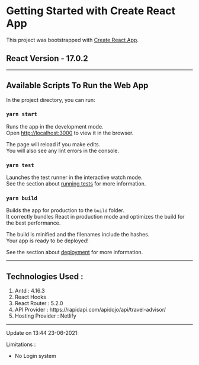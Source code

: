 # Getting Started with Create React App

This project was bootstrapped with [Create React App](https://github.com/facebook/create-react-app).

## React Version  - 17.0.2

<hr />

## Available Scripts To Run the Web App

In the project directory, you can run:

### `yarn start`

Runs the app in the development mode.\
Open [http://localhost:3000](http://localhost:3000) to view it in the browser.

The page will reload if you make edits.\
You will also see any lint errors in the console.

### `yarn test`

Launches the test runner in the interactive watch mode.\
See the section about [running tests](https://facebook.github.io/create-react-app/docs/running-tests) for more information.

### `yarn build`

Builds the app for production to the `build` folder.\
It correctly bundles React in production mode and optimizes the build for the best performance.

The build is minified and the filenames include the hashes.\
Your app is ready to be deployed!

See the section about [deployment](https://facebook.github.io/create-react-app/docs/deployment) for more information.

<hr />

## Technologies Used : 
<ol>
    <li> Antd :  4.16.3 </li>
    <li> React Hooks </li>
    <li> React Router :  5.2.0 </li>
    <li> API Provider : https://rapidapi.com/apidojo/api/travel-advisor/</li>
    <li> Hosting Provider :  Netlify </li>
</ol>

<hr/>
Update on 13:44 23-06-2021:
<br>

Limitations : 

<ul>
    <li> No Login system </li>
</ul>